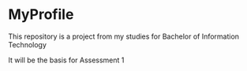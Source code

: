 # MyProfile

This repository is a project from my studies for Bachelor of Information Technology

It will be the basis for Assessment 1

